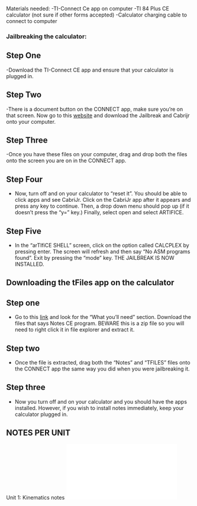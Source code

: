 Materials needed: 
-TI-Connect Ce app on computer
-TI 84 Plus CE calculator (not sure if other forms accepted)
-Calculator charging cable to connect to computer

### Jailbreaking the calculator:
## Step One
-Download the TI-Connect CE app and ensure that your calculator is plugged in.

## Step Two
-There is a document button on the CONNECT app, make sure you’re on that screen. Now go to this [website](https://calcplex.com/ti84plusce-jailbreak-tutorial/) and download the Jailbreak and Cabrijr onto your computer.

## Step Three
-Once you have these files on your computer, drag and drop both the files onto the screen you are on in the CONNECT app. 

## Step Four
- Now, turn off and on your calculator to “reset it”. You should be able to click apps and see CabriJr. Click on the CabriJr app after it appears and press any key to continue. Then, a drop down menu should pop up (if it doesn’t press the “y=” key.) Finally, select open and select ARTIFICE.

## Step Five
- In the “arTIfiCE SHELL” screen, click on the option called CALCPLEX by pressing enter. The screen will refresh and then say “No ASM programs found”. Exit by pressing the “mode” key. THE JAILBREAK IS NOW INSTALLED.


## Downloading the tFiles app on the calculator

## Step one
- Go to this [link](https://www.ti84calcwiz.com/how-to-put-notes-on-the-ti-84-plus-ce/) and look for the “What you’ll need” section. Download the files that says Notes CE program. BEWARE this is a zip file so you will need to right click it in file explorer and extract it.

## Step two
- Once the file is extracted, drag both the “Notes” and “TFILES” files onto the CONNECT app the same way you did when you were jailbreaking it. 

## Step three
- Now you turn off and on your calculator and you should have the apps installed. However, if you wish to install notes immediately, keep your calculator plugged in.
## NOTES PER UNIT
Unit 1: Kinematics notes
  ![](U1kinematics.txt)

